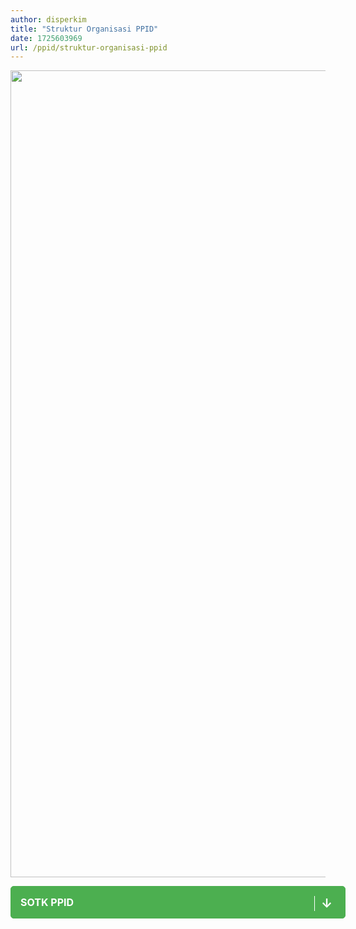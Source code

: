 ```yaml
---
author: disperkim
title: "Struktur Organisasi PPID"
date: 1725603969
url: /ppid/struktur-organisasi-ppid
---
```


<p><img src="/images/JSDPyUnUTHwivXTqC9aa.jpg" width="1826" height="1291" alt="" /></p>

<div style="border: 1px solid #4caf50; padding: 15px; border-radius: 5px; background-color: #4caf50; width: 100%; max-width: 600px; position: relative; font-weight: bold; font-size: 16px; text-align: left;"><a href="/file/NsJ30jiTjMq82lkeEik8.pdf" title="SOTK PPID" target="_blank" rel="noopener" style="color: #fff; text-decoration: none; display: block;"> <span style="font-size: 16px; color: #ffffff;">SOTK PPID</span> <span style="position: absolute; right: 20px; font-size: 20px; color: #ffffff; border-left: 1px solid #ffffff; padding-left: 10px;">&darr;</span> </a></div>

